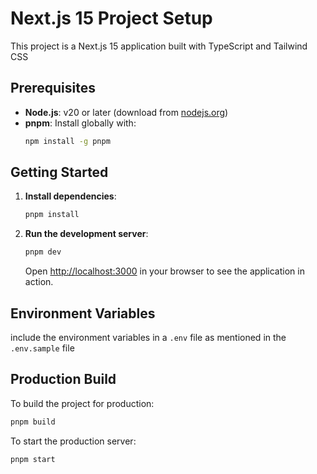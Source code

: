 # Next.js 15 Project Setup

This project is a Next.js 15 application built with TypeScript and Tailwind CSS

## Prerequisites

- **Node.js**: v20 or later (download from [nodejs.org](https://nodejs.org/))
- **pnpm**: Install globally with:
  ```bash
  npm install -g pnpm
  ```

## Getting Started

1. **Install dependencies**:
   ```bash
   pnpm install
   ```

2. **Run the development server**:
   ```bash
   pnpm dev
   ```
   Open [http://localhost:3000](http://localhost:3000) in your browser to see the application in action.

## Environment Variables

include the environment variables in a `.env` file as mentioned in the `.env.sample` file

## Production Build

To build the project for production:

```bash
pnpm build
```

To start the production server:

```bash
pnpm start
```
